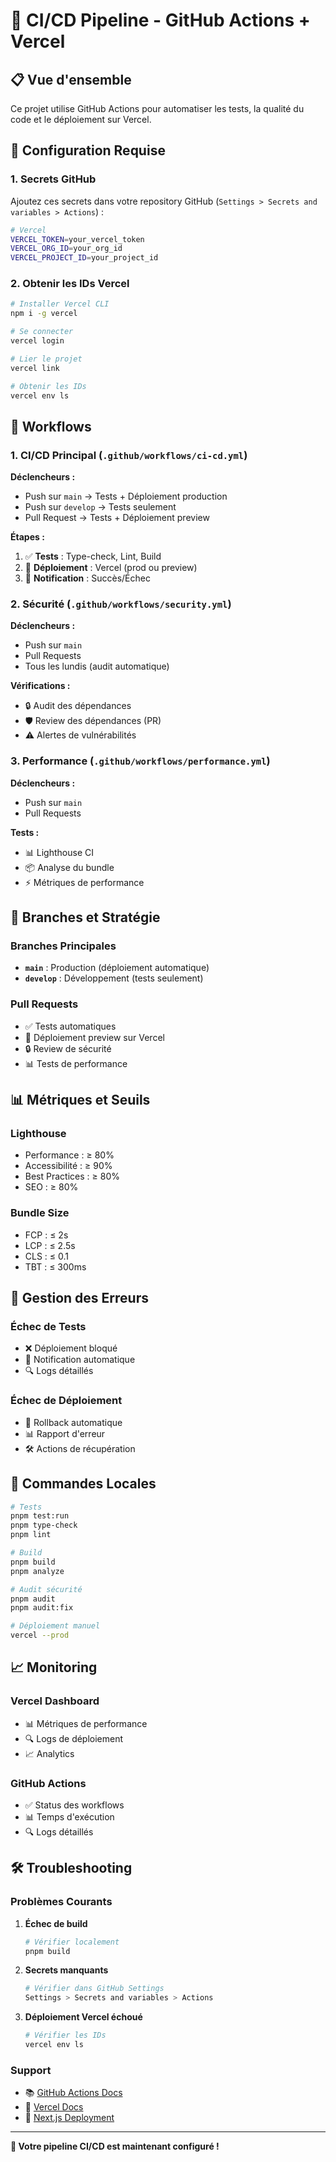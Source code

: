 # 🚀 CI/CD Pipeline - GitHub Actions + Vercel

## 📋 **Vue d'ensemble**

Ce projet utilise GitHub Actions pour automatiser les tests, la qualité du code et le déploiement
sur Vercel.

## 🔧 **Configuration Requise**

### **1. Secrets GitHub**

Ajoutez ces secrets dans votre repository GitHub (`Settings > Secrets and variables > Actions`) :

```bash
# Vercel
VERCEL_TOKEN=your_vercel_token
VERCEL_ORG_ID=your_org_id
VERCEL_PROJECT_ID=your_project_id
```

### **2. Obtenir les IDs Vercel**

```bash
# Installer Vercel CLI
npm i -g vercel

# Se connecter
vercel login

# Lier le projet
vercel link

# Obtenir les IDs
vercel env ls
```

## 🔄 **Workflows**

### **1. CI/CD Principal** (`.github/workflows/ci-cd.yml`)

**Déclencheurs :**

- Push sur `main` → Tests + Déploiement production
- Push sur `develop` → Tests seulement
- Pull Request → Tests + Déploiement preview

**Étapes :**

1. ✅ **Tests** : Type-check, Lint, Build
2. 🚀 **Déploiement** : Vercel (prod ou preview)
3. 📢 **Notification** : Succès/Échec

### **2. Sécurité** (`.github/workflows/security.yml`)

**Déclencheurs :**

- Push sur `main`
- Pull Requests
- Tous les lundis (audit automatique)

**Vérifications :**

- 🔒 Audit des dépendances
- 🛡️ Review des dépendances (PR)
- ⚠️ Alertes de vulnérabilités

### **3. Performance** (`.github/workflows/performance.yml`)

**Déclencheurs :**

- Push sur `main`
- Pull Requests

**Tests :**

- 📊 Lighthouse CI
- 📦 Analyse du bundle
- ⚡ Métriques de performance

## 🎯 **Branches et Stratégie**

### **Branches Principales**

- **`main`** : Production (déploiement automatique)
- **`develop`** : Développement (tests seulement)

### **Pull Requests**

- ✅ Tests automatiques
- 🚀 Déploiement preview sur Vercel
- 🔒 Review de sécurité
- 📊 Tests de performance

## 📊 **Métriques et Seuils**

### **Lighthouse**

- Performance : ≥ 80%
- Accessibilité : ≥ 90%
- Best Practices : ≥ 80%
- SEO : ≥ 80%

### **Bundle Size**

- FCP : ≤ 2s
- LCP : ≤ 2.5s
- CLS : ≤ 0.1
- TBT : ≤ 300ms

## 🚨 **Gestion des Erreurs**

### **Échec de Tests**

- ❌ Déploiement bloqué
- 📧 Notification automatique
- 🔍 Logs détaillés

### **Échec de Déploiement**

- 🔄 Rollback automatique
- 📊 Rapport d'erreur
- 🛠️ Actions de récupération

## 🔧 **Commandes Locales**

```bash
# Tests
pnpm test:run
pnpm type-check
pnpm lint

# Build
pnpm build
pnpm analyze

# Audit sécurité
pnpm audit
pnpm audit:fix

# Déploiement manuel
vercel --prod
```

## 📈 **Monitoring**

### **Vercel Dashboard**

- 📊 Métriques de performance
- 🔍 Logs de déploiement
- 📈 Analytics

### **GitHub Actions**

- ✅ Status des workflows
- 📊 Temps d'exécution
- 🔍 Logs détaillés

## 🛠️ **Troubleshooting**

### **Problèmes Courants**

1. **Échec de build**

   ```bash
   # Vérifier localement
   pnpm build
   ```

2. **Secrets manquants**

   ```bash
   # Vérifier dans GitHub Settings
   Settings > Secrets and variables > Actions
   ```

3. **Déploiement Vercel échoué**
   ```bash
   # Vérifier les IDs
   vercel env ls
   ```

### **Support**

- 📚 [GitHub Actions Docs](https://docs.github.com/en/actions)
- 🚀 [Vercel Docs](https://vercel.com/docs)
- 🔧 [Next.js Deployment](https://nextjs.org/docs/deployment)

---

**🎉 Votre pipeline CI/CD est maintenant configuré !**
